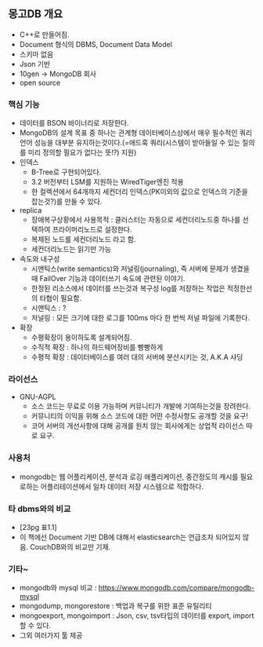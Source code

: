 ## 몽고DB 개요
 - C++로 만들어짐.
 - Document 형식의 DBMS, Document Data Model
 - 스키마 없음
 - Json 기반
 - 10gen -> MongoDB 회사
 - open source

### 핵심 기능
 - 데이터를 BSON 바이너리로 저장한다.
 - MongoDB의 설계 목표 중 하나는 관계형 데이터베이스상에서 매우 필수적인 쿼리 언어 성능을 대부분 유지하는것이다.(=애드훅 쿼리(시스템이 받아들일 수 있는 질의를 미리 정의할 필요가 없다는 뜻!?) 지원)
 - 인덱스
    - B-Tree로 구현되어있다.
    - 3.2 버전부터 LSM를 지원하는 WiredTiger엔진 적용
    - 한 컬렉션에서 64개까지 세컨더리 인덱스(PK이외의 값으로 인덱스의 기준을 잡는것?)를 만들 수 있다.
 - replica
    - 장애복구상황에서 사용목적 : 클러스터는 자동으로 세컨더리노드중 하나를 선택하여 프라이머리노드로 설정한다.
    - 복제된 노드를 세컨더리노드 라고 함.
    - 세컨더리노드는 읽기만 가능
 - 속도와 내구성
    - 시맨틱스(write semantics)와 저널링(journaling), 즉 서버에 문제가 생겼을 때 FailOver 기능과 데이터쓰기 속도에 관련된 이야기.
    - 한정된 리소스에서 데이터를 쓰는것과 복구성 log를 저장하는 작업은 적정한선의 타협이 필요함.
    - 시맨틱스 : ?
    - 저널링 : 모든 크기에 대한 로그를 100ms 마다 한 번씩 저널 파일에 기록한다.
 - 확장
    - 수평확장이 용이하도록 설계되어짐.
    - 수직적 확장 : 하나의 하드웨어장비를 빵빵하게
    - 수평적 확장 : 데이터베이스를 여러 대의 서버에 분산시키는 것, A.K.A 샤딩

### 라이선스
 - GNU-AGPL
    - 소스 코드는 무료로 이용 가능하며 커뮤니티가 개발에 기여하는것을 장려한다.
    - 커뮤니티의 이익을 위해 소스 코드에 대한 어떤 수정사항도 공개할 것을 요구!
    - 코어 서버의 개선사항에 대해 공개를 원치 않는 회사에게는 상업적 라이선스 따로 요구.

### 사용처
 - mongodb는 웹 어플리케이션, 분석과 로깅 애플리케이션, 중간정도의 캐시를 필요로하는 어플리테이션에서 일차 데이터 저장 시스템으로 적합하다.

### 타 dbms와의 비교
 - [23pg 표1.1]
 - 이 책에선 Document 기반 DB에 대해서 elasticsearch는 언급조차 되어있지 않음. CouchDB와의 비교만 기재.

### 기타~
 - mongodb와 mysql 비교 : https://www.mongodb.com/compare/mongodb-mysql
 - mongodump, mongorestore : 백업과 복구를 위한 표준 유틸리티
 - mongoexport, mongoimport : Json, csv, tsv타입의 데이터를 export, import 할 수 있다.
 - 그외 여러가지 툴 제공
